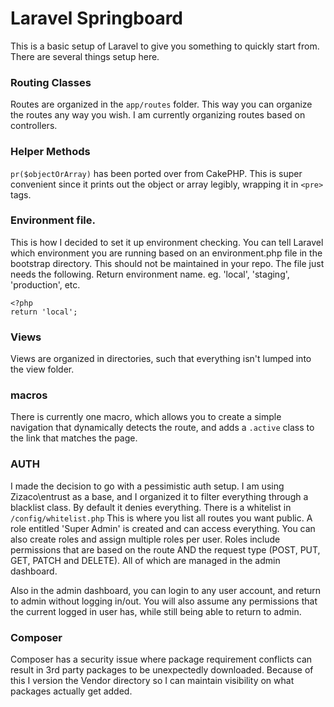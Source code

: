 # Laravel Springboard

This is a basic setup of Laravel to give you something to quickly start from. There are several things setup here.

### Routing Classes
Routes are organized in the `app/routes` folder. This way you can organize the routes any way you wish. I am currently organizing routes based on controllers.

### Helper Methods
`pr($objectOrArray)` has been ported over from CakePHP. This is super convenient since it prints out the object or array legibly, wrapping it in `<pre>` tags. 

### Environment file.
This is how I decided to set it up environment checking. You can tell Laravel which environment you are running based on an environment.php file in the bootstrap directory. This should not be maintained in your repo. The file just needs the following. Return environment name. eg. 'local', 'staging', 'production', etc.

	<?php
	return 'local';
	
### Views
Views are organized in directories, such that everything isn't lumped into the view folder.

### macros

There is currently one macro, which allows you to create a simple navigation that dynamically detects the route, and adds a `.active` class to the link that matches the page.

### AUTH
I made the decision to go with a pessimistic auth setup. I am using Zizaco\entrust as a base, and I organized it to filter everything through a blacklist class. By default it denies everything. There is a whitelist in `/config/whitelist.php` This is where you list all routes you want public. A role entitled 'Super Admin' is created and can access everything. You can also create roles and assign multiple roles per user. Roles include permissions that are based on the route AND the request type (POST, PUT, GET, PATCH and DELETE). All of which are managed in the admin dashboard.

Also in the admin dashboard, you can login to any user account, and return to admin without logging in/out. You will also assume any permissions that the current logged in user has, while still being able to return to admin.

### Composer

Composer has a security issue where package requirement conflicts can result in 3rd party packages to be unexpectedly downloaded. Because of this I version the Vendor directory so I can maintain visibility on what packages actually get added.
